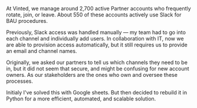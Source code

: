 At Vinted, we manage around 2,700 active Partner accounts who frequently rotate, join, or leave. About 550 of these accounts actively use Slack for BAU procedures.

Previously, Slack access was handled manually — my team had to go into each channel and individually add users. In  collaboration with IT, now we are able to provision access automatically, but it still requires us to provide an email and channel names.

Originally, we asked our partners to tell us which channels they need to be in, but it did not seem that secure, and might be confusing for new account owners. As our stakeholders are the ones who own and oversee these processes.

Initialy I've solved this with Google sheets. But then decided to rebuild it in Python for a more efficient, automated, and scalable solution.

